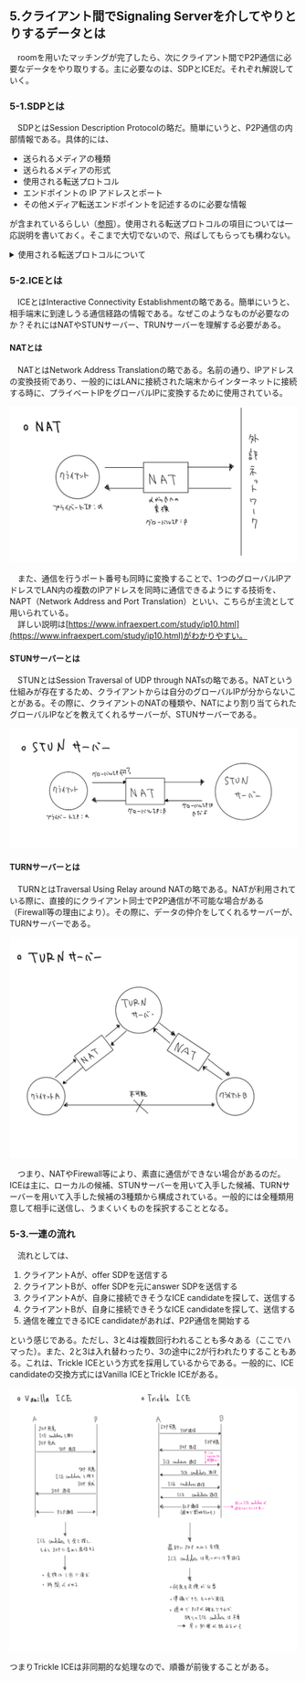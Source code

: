 ## 5.クライアント間でSignaling Serverを介してやりとりするデータとは
　roomを用いたマッチングが完了したら、次にクライアント間でP2P通信に必要なデータをやり取りする。主に必要なのは、SDPとICEだ。それぞれ解説していく。

### 5-1.SDPとは
　SDPとはSession Description Protocolの略だ。簡単にいうと、P2P通信の内部情報である。具体的には、

* 送られるメディアの種類
* 送られるメディアの形式
* 使用される転送プロトコル
* エンドポイントの IP アドレスとポート
* その他メディア転送エンドポイントを記述するのに必要な情報

が含まれているらしい（[参照](https://developer.mozilla.org/ja/docs/Web/API/WebRTC_API/Connectivity)）。使用される転送プロトコルの項目については一応説明を書いておく。そこまで大切でないので、飛ばしてもらっても構わない。

<details>
<summary> 使用される転送プロトコルについて </summary>
<br>
　転送プロトコルには、TCPとUDPが存在する。TCPはTransmission Control Protocolの略で、UDPはUser Datagram Protocolの略である。主な性質的な違いは通信速度と信頼性である。  

<br>
<br>

![TCPandUDP](images/TCP_UDP.jpeg)


詳しい説明は[https://hldc.co.jp/blog/2019/07/11/2819/](https://hldc.co.jp/blog/2019/07/11/2819/)がわかりやすい。
</details>

### 5-2.ICEとは
　ICEとはInteractive Connectivity Establishmentの略である。簡単にいうと、相手端末に到達しうる通信経路の情報である。なぜこのようなものが必要なのか？それにはNATやSTUNサーバー、TRUNサーバーを理解する必要がある。

#### NATとは
　NATとはNetwork Address Translationの略である。名前の通り、IPアドレスの変換技術であり、一般的にはLANに接続された端末からインターネットに接続する時に、プライベートIPをグローバルIPに変換するために使用されている。

![NAT](images/NAT.jpeg)   

　また、通信を行うポート番号も同時に変換することで、1つのグローバルIPアドレスでLAN内の複数のIPアドレスを同時に通信できるようにする技術を、NAPT（Network Address and Port Translation）といい、こちらが主流として用いられている。    
　詳しい説明は[https://www.infraexpert.com/study/ip10.html](https://www.infraexpert.com/study/ip10.html)がわかりやすい。

#### STUNサーバーとは
　STUNとはSession Traversal of UDP through NATsの略である。NATという仕組みが存在するため、クライアントからは自分のグローバルIPが分からないことがある。その際に、クライアントのNATの種類や、NATにより割り当てられたグローバルIPなどを教えてくれるサーバーが、STUNサーバーである。

![STUN](images/STUN.jpeg)

#### TURNサーバーとは
　TURNとはTraversal Using Relay around NATの略である。NATが利用されている際に、直接的にクライアント同士でP2P通信が不可能な場合がある（Firewall等の理由により）。その際に、データの仲介をしてくれるサーバーが、TURNサーバーである。

![TURN](images/TURN.jpeg)

　つまり、NATやFirewall等により、素直に通信ができない場合があるのだ。ICEは主に、ローカルの候補、STUNサーバーを用いて入手した候補、TURNサーバーを用いて入手した候補の3種類から構成されている。一般的には全種類用意して相手に送信し、うまくいくものを採択することとなる。
### 5-3.一連の流れ
　流れとしては、

1. クライアントAが、offer SDPを送信する
2. クライアントBが、offer SDPを元にanswer SDPを送信する
3. クライアントAが、自身に接続できそうなICE candidateを探して、送信する
4. クライアントBが、自身に接続できそうなICE candidateを探して、送信する
5. 通信を確立できるICE candidateがあれば、P2P通信を開始する

という感じである。ただし、3と4は複数回行われることも多々ある（ここでハマった）。また、2と3は入れ替わったり、3の途中に2が行われたりすることもある。これは、Trickle ICEという方式を採用しているからである。一般的に、ICE candidateの交換方式にはVanilla ICEとTrickle ICEがある。

![ICE](images/ICE.jpeg)

つまりTrickle ICEは非同期的な処理なので、順番が前後することがある。
